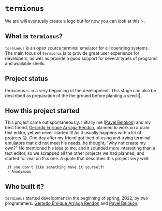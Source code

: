 # `termionus`

We are will eventually create a logo but for now you can look at this >\_

## What is `termionus`?

`termionus` is an open source terminal emulator for all operating systems.
The main focus of `termionus` is to provide great user experience for developers, as well as provide a good support for several types of programs and available shells.

## Project status

termionus is in a very beginning of the development. This stage can also be described as preparation of the the ground before planting a seed 🌱.

## How this project started

This project came out spontaneously. Initially me ([Pavel Belokon](https://github.com/pbelokon)) and my best friend, [Gerardo Enrique Arriaga Rendon](https://github.com/JerryHue), planned to work on a plain text editor, yet we never started it! As it usually happens with a lot of projects 😐. One day after my friend got tired of using
and trying terminal emulators that did not meet his needs, he thought, "why not create my own?" He mentioned his idea to me, and it sounded more interesting than a text editor, so we scrapped all the other projects we had planned, and started for real on this one. A quote that describes this project very well:

     If you don't like something make it yourself! 
     - Anonymous

## Who built it?

`termionus` started development in the beginning of spring, 2022, by two programmers: [Gerardo Enrique Arriaga Rendon](https://github.com/JerryHue) and [Pavel Belokon](https://github.com/pbelokon).
